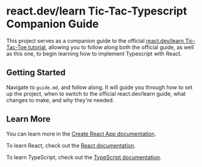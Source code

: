 # react.dev/learn Tic-Tac-Typescript Companion Guide

This project serves as a companion guide to the official [react.dev/learn Tic-Tac-Toe tutorial](https://react.dev/learn/tutorial-tic-tac-toe), allowing you to follow along both the official guide, as well as this one, to begin learning how to implement Typescript with React. 

## Getting Started
Navigate to `guide.md`, and follow along. It will guide you through how to set up the project, when to switch to the official react.dev/learn guide, what changes to make, and why they're needed.

## Learn More

You can learn more in the [Create React App documentation](https://facebook.github.io/create-react-app/docs/getting-started).

To learn React, check out the [React documentation](https://reactjs.org/).

To learn TypeScript, check out the [TypeScript documentation](https://www.typescriptlang.org/docs/).
